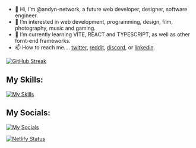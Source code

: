 - 👋 Hi, I’m @andyn-network, a future web developer, designer, software engineer. 
- 👀 I’m interested in web development, programming, design, film, photography, music and gaming.
- 🌱 I’m currently learning VITE, REACT and TYPESCRIPT, as well as other fornt-end frameworks.
- 📫 How to reach me.... [twitter](https://twitter.com/andyn_network "twitter"), [reddit](https://www.reddit.com/user/andyn-network "reddit"), [discord](https://www.discordapp.com/users/1131188074173444167), or [linkedin](https://www.linkedin.com/in/andyn-network/ "linkedin").

[![GitHub Streak](https://github-readme-streak-stats.herokuapp.com?user=andyn-network&theme=dark)](https://git.io/streak-stats)
## My Skills:
[![My Skills](https://skillicons.dev/icons?i=vscode,js,html,css,sass,react,ts,bootstrap,jquery,d3,git,netlify,nodejs,redux,svg,vite,ps,pr)](https://skillicons.dev)


## My Socials:
[![My Socials](https://skillicons.dev/icons?i=twitter,discord,github,linkedin)](https://skillicons.dev)

[![Netlify Status](https://api.netlify.com/api/v1/badges/8eab093e-8727-4fa7-9edc-2001ccabec01/deploy-status)](https://app.netlify.com/sites/andyn-network/deploys)



<!---
andyn-network/andyn-network is a ✨ special ✨ repository because its `README.md` (this file) appears on your GitHub profile.
You can click the Preview link to take a look at your changes.
--->
